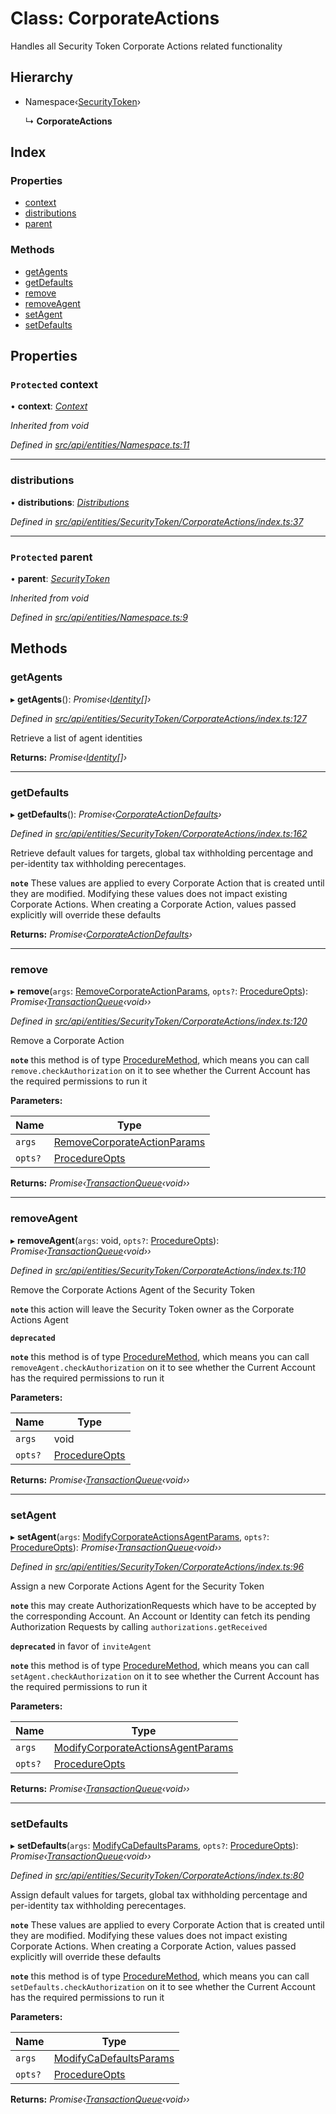 # Class: CorporateActions

Handles all Security Token Corporate Actions related functionality

## Hierarchy

* Namespace‹[SecurityToken](securitytoken.md)›

  ↳ **CorporateActions**

## Index

### Properties

* [context](corporateactions.md#protected-context)
* [distributions](corporateactions.md#distributions)
* [parent](corporateactions.md#protected-parent)

### Methods

* [getAgents](corporateactions.md#getagents)
* [getDefaults](corporateactions.md#getdefaults)
* [remove](corporateactions.md#remove)
* [removeAgent](corporateactions.md#removeagent)
* [setAgent](corporateactions.md#setagent)
* [setDefaults](corporateactions.md#setdefaults)

## Properties

### `Protected` context

• **context**: *[Context](context.md)*

*Inherited from void*

*Defined in [src/api/entities/Namespace.ts:11](https://github.com/PolymathNetwork/polymesh-sdk/blob/56921667/src/api/entities/Namespace.ts#L11)*

___

###  distributions

• **distributions**: *[Distributions](distributions.md)*

*Defined in [src/api/entities/SecurityToken/CorporateActions/index.ts:37](https://github.com/PolymathNetwork/polymesh-sdk/blob/56921667/src/api/entities/SecurityToken/CorporateActions/index.ts#L37)*

___

### `Protected` parent

• **parent**: *[SecurityToken](securitytoken.md)*

*Inherited from void*

*Defined in [src/api/entities/Namespace.ts:9](https://github.com/PolymathNetwork/polymesh-sdk/blob/56921667/src/api/entities/Namespace.ts#L9)*

## Methods

###  getAgents

▸ **getAgents**(): *Promise‹[Identity](identity.md)[]›*

*Defined in [src/api/entities/SecurityToken/CorporateActions/index.ts:127](https://github.com/PolymathNetwork/polymesh-sdk/blob/56921667/src/api/entities/SecurityToken/CorporateActions/index.ts#L127)*

Retrieve a list of agent identities

**Returns:** *Promise‹[Identity](identity.md)[]›*

___

###  getDefaults

▸ **getDefaults**(): *Promise‹[CorporateActionDefaults](../interfaces/corporateactiondefaults.md)›*

*Defined in [src/api/entities/SecurityToken/CorporateActions/index.ts:162](https://github.com/PolymathNetwork/polymesh-sdk/blob/56921667/src/api/entities/SecurityToken/CorporateActions/index.ts#L162)*

Retrieve default values for targets, global tax withholding percentage and per-identity tax withholding perecentages.

**`note`** These values are applied to every Corporate Action that is created until they are modified. Modifying these values
  does not impact existing Corporate Actions.
  When creating a Corporate Action, values passed explicitly will override these defaults

**Returns:** *Promise‹[CorporateActionDefaults](../interfaces/corporateactiondefaults.md)›*

___

###  remove

▸ **remove**(`args`: [RemoveCorporateActionParams](../interfaces/removecorporateactionparams.md), `opts?`: [ProcedureOpts](../interfaces/procedureopts.md)): *Promise‹[TransactionQueue](transactionqueue.md)‹void››*

*Defined in [src/api/entities/SecurityToken/CorporateActions/index.ts:120](https://github.com/PolymathNetwork/polymesh-sdk/blob/56921667/src/api/entities/SecurityToken/CorporateActions/index.ts#L120)*

Remove a Corporate Action

**`note`** this method is of type [ProcedureMethod](../interfaces/proceduremethod.md), which means you can call `remove.checkAuthorization`
  on it to see whether the Current Account has the required permissions to run it

**Parameters:**

Name | Type |
------ | ------ |
`args` | [RemoveCorporateActionParams](../interfaces/removecorporateactionparams.md) |
`opts?` | [ProcedureOpts](../interfaces/procedureopts.md) |

**Returns:** *Promise‹[TransactionQueue](transactionqueue.md)‹void››*

___

###  removeAgent

▸ **removeAgent**(`args`: void, `opts?`: [ProcedureOpts](../interfaces/procedureopts.md)): *Promise‹[TransactionQueue](transactionqueue.md)‹void››*

*Defined in [src/api/entities/SecurityToken/CorporateActions/index.ts:110](https://github.com/PolymathNetwork/polymesh-sdk/blob/56921667/src/api/entities/SecurityToken/CorporateActions/index.ts#L110)*

Remove the Corporate Actions Agent of the Security Token

**`note`** this action will leave the Security Token owner as the Corporate Actions Agent

**`deprecated`** 

**`note`** this method is of type [ProcedureMethod](../interfaces/proceduremethod.md), which means you can call `removeAgent.checkAuthorization`
  on it to see whether the Current Account has the required permissions to run it

**Parameters:**

Name | Type |
------ | ------ |
`args` | void |
`opts?` | [ProcedureOpts](../interfaces/procedureopts.md) |

**Returns:** *Promise‹[TransactionQueue](transactionqueue.md)‹void››*

___

###  setAgent

▸ **setAgent**(`args`: [ModifyCorporateActionsAgentParams](../interfaces/modifycorporateactionsagentparams.md), `opts?`: [ProcedureOpts](../interfaces/procedureopts.md)): *Promise‹[TransactionQueue](transactionqueue.md)‹void››*

*Defined in [src/api/entities/SecurityToken/CorporateActions/index.ts:96](https://github.com/PolymathNetwork/polymesh-sdk/blob/56921667/src/api/entities/SecurityToken/CorporateActions/index.ts#L96)*

Assign a new Corporate Actions Agent for the Security Token

**`note`** this may create AuthorizationRequests which have to be accepted by
  the corresponding Account. An Account or Identity can
  fetch its pending Authorization Requests by calling `authorizations.getReceived`

**`deprecated`** in favor of `inviteAgent`

**`note`** this method is of type [ProcedureMethod](../interfaces/proceduremethod.md), which means you can call `setAgent.checkAuthorization`
  on it to see whether the Current Account has the required permissions to run it

**Parameters:**

Name | Type |
------ | ------ |
`args` | [ModifyCorporateActionsAgentParams](../interfaces/modifycorporateactionsagentparams.md) |
`opts?` | [ProcedureOpts](../interfaces/procedureopts.md) |

**Returns:** *Promise‹[TransactionQueue](transactionqueue.md)‹void››*

___

###  setDefaults

▸ **setDefaults**(`args`: [ModifyCaDefaultsParams](../globals.md#modifycadefaultsparams), `opts?`: [ProcedureOpts](../interfaces/procedureopts.md)): *Promise‹[TransactionQueue](transactionqueue.md)‹void››*

*Defined in [src/api/entities/SecurityToken/CorporateActions/index.ts:80](https://github.com/PolymathNetwork/polymesh-sdk/blob/56921667/src/api/entities/SecurityToken/CorporateActions/index.ts#L80)*

Assign default values for targets, global tax withholding percentage and per-identity tax withholding perecentages.

**`note`** These values are applied to every Corporate Action that is created until they are modified. Modifying these values
  does not impact existing Corporate Actions.
  When creating a Corporate Action, values passed explicitly will override these defaults

**`note`** this method is of type [ProcedureMethod](../interfaces/proceduremethod.md), which means you can call `setDefaults.checkAuthorization`
  on it to see whether the Current Account has the required permissions to run it

**Parameters:**

Name | Type |
------ | ------ |
`args` | [ModifyCaDefaultsParams](../globals.md#modifycadefaultsparams) |
`opts?` | [ProcedureOpts](../interfaces/procedureopts.md) |

**Returns:** *Promise‹[TransactionQueue](transactionqueue.md)‹void››*
